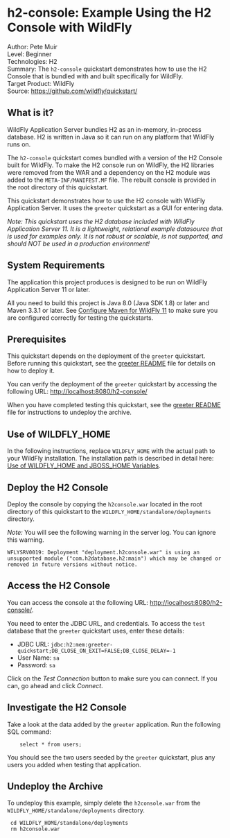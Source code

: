# h2-console: Example Using the H2 Console with WildFly

Author: Pete Muir  
Level: Beginner  
Technologies: H2  
Summary: The `h2-console` quickstart demonstrates how to use the H2 Console that is bundled with and built specifically for WildFly.  
Target Product: WildFly  
Source: <https://github.com/wildfly/quickstart/>  

## What is it?

WildFly Application Server bundles H2 as an in-memory, in-process database. H2 is written in Java so it can run on any platform that WildFly runs on.

The `h2-console` quickstart comes bundled with a version of the H2 Console built for WildFly. To make the H2 console run on WildFly, the H2 libraries were removed from the WAR and a dependency on the H2 module was added to the `META-INF/MANIFEST.MF` file. The rebuilt console is provided in the root directory of this quickstart.

This quickstart demonstrates how to use the H2 console with WildFly Application Server. It uses the `greeter` quickstart as a GUI for entering data.

_Note: This quickstart uses the H2 database included with WildFly Application Server 11. It is a lightweight, relational example datasource that is used for examples only. It is not robust or scalable, is not supported, and should NOT be used in a production environment!_

## System Requirements

The application this project produces is designed to be run on WildFly Application Server 11 or later.

All you need to build this project is Java 8.0 (Java SDK 1.8) or later and Maven 3.3.1 or later. See [Configure Maven for WildFly 11](https://github.com/jboss-developer/jboss-developer-shared-resources/blob/master/guides/CONFIGURE_MAVEN_JBOSS_EAP7.md#configure-maven-to-build-and-deploy-the-quickstarts) to make sure you are configured correctly for testing the quickstarts.


## Prerequisites

This quickstart depends on the deployment of the `greeter` quickstart. Before running this quickstart, see the [greeter README](../greeter/README.md) file for details on how to deploy it.

You can verify the deployment of the `greeter` quickstart by accessing the following URL: <http://localhost:8080/h2-console/>

When you have completed testing this quickstart, see the [greeter README](../greeter/README.md) file for instructions to undeploy the archive.


## Use of WILDFLY_HOME

In the following instructions, replace `WILDFLY_HOME` with the actual path to your WildFly installation. The installation path is described in detail here: [Use of WILDFLY_HOME and JBOSS_HOME Variables](https://github.com/jboss-developer/jboss-developer-shared-resources/blob/master/guides/USE_OF_WILDFLY_HOME.md#use-of-eap_home-and-jboss_home-variables).


## Deploy the H2 Console

Deploy the console by copying the `h2console.war` located in the root directory of this quickstart to the `WILDFLY_HOME/standalone/deployments` directory.

_Note:_ You will see the following warning in the server log. You can ignore this warning.

    WFLYSRV0019: Deployment "deployment.h2console.war" is using an unsupported module ("com.h2database.h2:main") which may be changed or removed in future versions without notice.

## Access the H2 Console

You can access the console at the following URL:  <http://localhost:8080/h2-console/>.

You need to enter the JDBC URL, and credentials. To access the `test` database that the `greeter` quickstart uses, enter these details:

* JDBC URL: `jdbc:h2:mem:greeter-quickstart;DB_CLOSE_ON_EXIT=FALSE;DB_CLOSE_DELAY=-1`
* User Name: `sa`
* Password: `sa`

Click on the *Test Connection* button to make sure you can connect. If you can, go ahead and click *Connect*.

## Investigate the H2 Console

Take a look at the data added by the `greeter` application. Run the following SQL command:

        select * from users;

You should see the two users seeded by the `greeter` quickstart, plus any users you added when testing that application.


## Undeploy the Archive

To undeploy this example, simply delete the `h2console.war` from the `WILDFLY_HOME/standalone/deployments` directory.

     cd WILDFLY_HOME/standalone/deployments
     rm h2console.war
